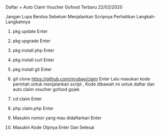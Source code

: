 Daftar + Auto Claim Voucher Gofood Terbaru 22/02/2020


Jangan Lupa Berdoa Sebelum Menjalankan Scripnya
Perhatikan Langkah-Langkahnya

1. pkg update
Enter
2. pkg upgrade
Enter
3. pkg install php
Enter
4. pkg install curl
Enter
5. pkg install git
Enter

7. git clone https://github.com/mrubay/claim
Enter
Lalu masukan kode perintah untuk menjalankan script , Kode dibawah ini untuk daftar dan auto claim voucher gofood gojek
8. cd claim
Enter
9. php claim.php
Enter
10. Masukin nomor yang mau didaftarkan
Enter
11. Masukin Kode Otpnya
Enter Dan Selesai
